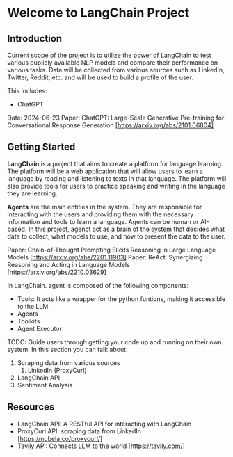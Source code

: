 # Welcome to LangChain Project

## Introduction

Current scope of the project is to utilize the power of LangChain to test various puplicly available NLP models and compare their performance on various tasks. Data will be collected from various sources such as LinkedIn, Twitter, Reddit, etc. and will be used to build a profile of the user. 

This includes:
- ChatGPT

Date: 2024-06-23
Paper: ChatGPT: Large-Scale Generative Pre-training for Conversational Response Generation [https://arxiv.org/abs/2101.06804]

## Getting Started

**LangChain** is a project that aims to create a platform for language learning. The platform will be a web application that will allow users to learn a language by reading and listening to texts in that language. The platform will also provide tools for users to practice speaking and writing in the language they are learning.

**Agents** are the main entities in the system. They are responsible for interacting with the users and providing them with the necessary information and tools to learn a language. Agents can be human or AI-based.
In this project, agenct act as a brain of the system that decides what data to collect, what models to use, and how to present the data to the user.

Paper: Chain-of-Thought Prompting Elicits Reasoning in Large Language Models [https://arxiv.org/abs/2201.11903]
Paper: ReAct: Synergizing Reasoning and Acting in Language Models [https://arxiv.org/abs/2210.03629]

In LangChain. agent is composed of the following components:
- Tools: It acts like a wrapper for the python funtions, making it accessible to the LLM.
- Agents
- Toolkits
- Agent Executor

TODO: Guide users through getting your code up and running on their own system. In this section you can talk about:
1.	Scraping data from various sources
    1.    LinkedIn (ProxyCurl)
2.	LangChain API
3.	Sentiment Analysis

## Resources

- LangChain API: A RESTful API for interacting with LangChain
- ProxyCurl API: scraping data from LinkedIn [https://nubela.co/proxycurl/]
- Tavily API: Connects LLM to the world [https://tavily.com/]
